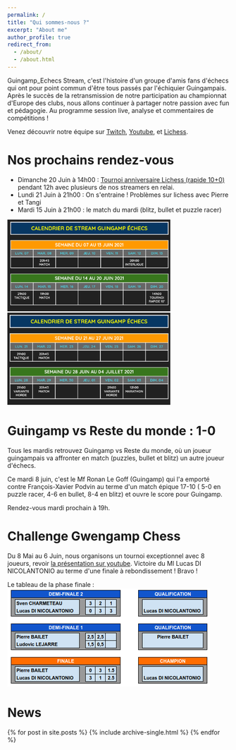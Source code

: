 ```yaml
---
permalink: /
title: "Qui sommes-nous ?"
excerpt: "About me"
author_profile: true
redirect_from: 
  - /about/
  - /about.html
---
```


Guingamp_Echecs Stream, c'est l'histoire d'un groupe d'amis fans d'échecs qui ont pour point commun d'être tous passés par l'échiquier Guingampais. Après le succès de la retransmission de notre participation au championnat d'Europe des clubs, nous allons continuer à partager notre passion avec fun et pédagogie. Au programme session live, analyse et commentaires de compétitions !

Venez découvrir notre équipe sur [Twitch](https://www.twitch.tv/guingamp_echecs), [Youtube](https://www.youtube.com/channel/UCDa-Z-OF7U1xfGy3s835AxQ), et [Lichess](https://lichess.org/@/guingamp-echecs).

Nos prochains rendez-vous
======
  * Dimanche 20 Juin à 14h00 : [Tournoi anniversaire Lichess (rapide 10+0)](https://lichess.org/tournament/C3niuSzK) pendant 12h avec plusieurs de nos streamers en relai.
  * Lundi 21 Juin à 21h00 : On s'entraine ! Problèmes sur lichess avec Pierre et Tangi
  * Mardi 15 Juin à 21h00 : le match du mardi (blitz, bullet et puzzle racer)

<img src="../images/S1juin.png" width="370"> <img src="../images/S2juin.png" width="370">

Guingamp vs Reste du monde : 1-0
======
Tous les mardis retrouvez Guingamp vs Reste du monde, où un joueur guingampais va affronter en match (puzzles, bullet et blitz) un autre joueur d'échecs.

Ce mardi 8 juin, c'est le Mf Ronan Le Goff (Guingamp) qui l'a emporté contre François-Xavier Podvin au terme d'un match épique 17-10 ( 5-0 en puzzle racer, 4-6 en bullet, 8-4 en blitz) et ouvre le score pour Guingamp.

Rendez-vous mardi prochain à 19h.

Challenge Gwengamp Chess
======

Du 8 Mai au 6 Juin, nous organisons un tournoi exceptionnel avec 8 joueurs, revoir [la présentation sur youtube](https://www.youtube.com/watch?v=ARqkzBN-I2k). Victoire du MI Lucas DI NICOLANTONIO au terme d'une finale à rebondissement ! Bravo !

Le tableau de la phase finale :    
![](../images/finales.png)

News
======
{% for post in site.posts %}
  {% include archive-single.html %}
{% endfor %}
